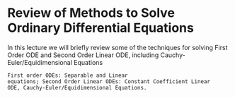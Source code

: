 # Review of Methods to Solve Ordinary Differential Equations

In this lecture we will briefly review some of the techniques for solving First Order ODE and Second Order Linear ODE, including
Cauchy-Euler/Equidimensional Equations

```{admonition} Key Concepts
First order ODEs: Separable and Linear
equations; Second Order Linear ODEs: Constant Coefficient Linear
ODE, Cauchy-Euler/Equidimensional Equations.
```